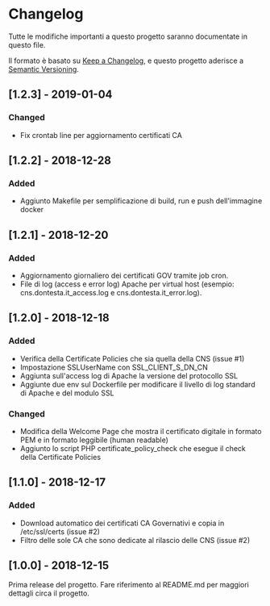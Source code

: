 # Changelog
Tutte le modifiche importanti a questo progetto saranno documentate in questo file.

Il formato è basato su [Keep a Changelog](https://keepachangelog.com/en/1.0.0/),
e questo progetto aderisce a [Semantic Versioning](https://semver.org/spec/v2.0.0.html).

## [1.2.3] - 2019-01-04
### Changed
- Fix crontab line per aggiornamento certificati CA

## [1.2.2] - 2018-12-28
### Added
- Aggiunto Makefile per semplificazione di build, run e push dell'immagine docker

## [1.2.1] - 2018-12-20
### Added
- Aggiornamento giornaliero dei certificati GOV tramite job cron.
- File di log (access e error log) Apache per virtual host (esempio: cns.dontesta.it_access.log e cns.dontesta.it_error.log).

## [1.2.0] - 2018-12-18
### Added
- Verifica della Certificate Policies che sia quella della CNS (issue #1)
- Impostazione SSLUserName con SSL_CLIENT_S_DN_CN
- Aggiunta sull'access log di Apache la versione del protocollo SSL
- Aggiunte due env sul Dockerfile per modificare il livello di log standard di Apache e del modulo SSL

### Changed
- Modifica della Welcome Page che mostra il certificato digitale in formato PEM e in formato leggibile (human readable)
- Aggiunto lo script PHP certificate_policy_check che esegue il check della Certificate Policies

## [1.1.0] - 2018-12-17
### Added
- Download automatico dei certificati CA Governativi e copia in /etc/ssl/certs (issue #2)
- Filtro delle sole CA che sono dedicate al rilascio delle CNS (issue #2)

## [1.0.0] - 2018-12-15
Prima release del progetto. Fare riferimento al README.md per maggiori dettagli
circa il progetto.